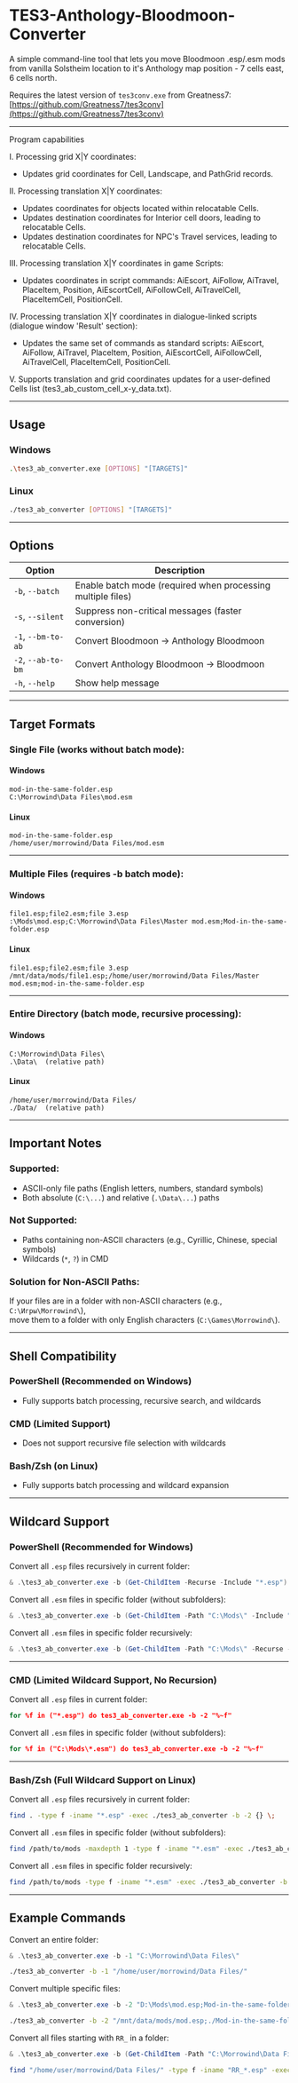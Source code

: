# TES3-Anthology-Bloodmoon-Converter

A simple command-line tool that lets you move Bloodmoon .esp/.esm mods from vanilla Solstheim location to it's Anthology map position - 7 cells east, 6 cells north.

Requires the latest version of `tes3conv.exe` from Greatness7: [https://github.com/Greatness7/tes3conv](https://github.com/Greatness7/tes3conv)

---
 
Program capabilities

I. Processing grid X|Y coordinates:
- Updates grid coordinates for Cell, Landscape, and PathGrid records.

II. Processing translation X|Y coordinates:
- Updates coordinates for objects located within relocatable Cells.
- Updates destination coordinates for Interior cell doors, leading to relocatable Cells.
- Updates destination coordinates for NPC's Travel services, leading to relocatable Cells.

III. Processing translation X|Y coordinates in game Scripts:
- Updates coordinates in script commands: AiEscort, AiFollow, AiTravel, PlaceItem, Position, AiEscortCell, AiFollowCell, AiTravelCell, PlaceItemCell, PositionCell.

IV. Processing translation X|Y coordinates in dialogue-linked scripts (dialogue window 'Result' section):
- Updates the same set of commands as standard scripts: AiEscort, AiFollow, AiTravel, PlaceItem, Position, AiEscortCell, AiFollowCell, AiTravelCell, PlaceItemCell, PositionCell.

V. Supports translation and grid coordinates updates for a user-defined Cells list (tes3_ab_custom_cell_x-y_data.txt).

---

## Usage

### Windows
```bash
.\tes3_ab_converter.exe [OPTIONS] "[TARGETS]"
```

### Linux
```bash
./tes3_ab_converter [OPTIONS] "[TARGETS]"
```

---

## Options

| Option        | Description                                             |
|---------------|---------------------------------------------------------|
| `-b`, `--batch`    | Enable batch mode (required when processing multiple files) |
| `-s`, `--silent`   | Suppress non-critical messages (faster conversion)        |
| `-1`, `--bm-to-ab` | Convert Bloodmoon -> Anthology Bloodmoon                        |
| `-2`, `--ab-to-bm` | Convert Anthology Bloodmoon -> Bloodmoon                        |
| `-h`, `--help`     | Show help message                                  |

---

## Target Formats

### Single File (works without batch mode):

#### Windows
```
mod-in-the-same-folder.esp  
C:\Morrowind\Data Files\mod.esm
```

#### Linux
```
mod-in-the-same-folder.esp  
/home/user/morrowind/Data Files/mod.esm
```

---

### Multiple Files (requires -b batch mode):

#### Windows
```
file1.esp;file2.esm;file 3.esp  
:\Mods\mod.esp;C:\Morrowind\Data Files\Master mod.esm;Mod-in-the-same-folder.esp
```

#### Linux
```
file1.esp;file2.esm;file 3.esp  
/mnt/data/mods/file1.esp;/home/user/morrowind/Data Files/Master mod.esm;mod-in-the-same-folder.esp
```

---

### Entire Directory (batch mode, recursive processing):

#### Windows
```
C:\Morrowind\Data Files\  
.\Data\  (relative path)
```

#### Linux
```
/home/user/morrowind/Data Files/  
./Data/  (relative path)
```

---

## Important Notes

### Supported:
- ASCII-only file paths (English letters, numbers, standard symbols)
- Both absolute (`C:\...`) and relative (`.\Data\...`) paths

### Not Supported:
- Paths containing non-ASCII characters (e.g., Cyrillic, Chinese, special symbols)
- Wildcards (`*`, `?`) in CMD

### Solution for Non-ASCII Paths:
If your files are in a folder with non-ASCII characters (e.g., `C:\Игры\Morrowind\`),  
move them to a folder with only English characters (`C:\Games\Morrowind\`).

---

## Shell Compatibility

### PowerShell (Recommended on Windows)
- Fully supports batch processing, recursive search, and wildcards

### CMD (Limited Support)
- Does not support recursive file selection with wildcards

### Bash/Zsh (on Linux)
- Fully supports batch processing and wildcard expansion

---

## Wildcard Support

### PowerShell (Recommended for Windows)

Convert all `.esp` files recursively in current folder:
```powershell
& .\tes3_ab_converter.exe -b (Get-ChildItem -Recurse -Include "*.esp").FullName
```

Convert all `.esm` files in specific folder (without subfolders):
```powershell
& .\tes3_ab_converter.exe -b (Get-ChildItem -Path "C:\Mods\" -Include "*.esm").FullName
```

Convert all `.esm` files in specific folder recursively:
```powershell
& .\tes3_ab_converter.exe -b (Get-ChildItem -Path "C:\Mods\" -Recurse -Include "*.esm" -File).FullName
```

---

### CMD (Limited Wildcard Support, No Recursion)

Convert all `.esp` files in current folder:
```cmd
for %f in ("*.esp") do tes3_ab_converter.exe -b -2 "%~f"
```

Convert all `.esm` files in specific folder (without subfolders):
```cmd
for %f in ("C:\Mods\*.esm") do tes3_ab_converter.exe -b -2 "%~f"
```

---

### Bash/Zsh (Full Wildcard Support on Linux)

Convert all `.esp` files recursively in current folder:
```bash
find . -type f -iname "*.esp" -exec ./tes3_ab_converter -b -2 {} \;
```

Convert all `.esm` files in specific folder (without subfolders):
```bash
find /path/to/mods -maxdepth 1 -type f -iname "*.esm" -exec ./tes3_ab_converter -b -2 {} \;
```

Convert all `.esm` files in specific folder recursively:
```bash
find /path/to/mods -type f -iname "*.esm" -exec ./tes3_ab_converter -b -2 {} \;
```

---

## Example Commands

Convert an entire folder:
```powershell
& .\tes3_ab_converter.exe -b -1 "C:\Morrowind\Data Files\"
```

```bash
./tes3_ab_converter -b -1 "/home/user/morrowind/Data Files/"
```

Convert multiple specific files:
```powershell
& .\tes3_ab_converter.exe -b -2 "D:\Mods\mod.esp;Mod-in-the-same-folder.esp"
```

```bash
./tes3_ab_converter -b -2 "/mnt/data/mods/mod.esp;./Mod-in-the-same-folder.esp"
```

Convert all files starting with `RR_` in a folder:
```powershell
& .\tes3_ab_converter.exe -b (Get-ChildItem -Path "C:\Morrowind\Data Files\" -Recurse -Include "RR_*.esp").FullName
```

```bash
find "/home/user/morrowind/Data Files/" -type f -iname "RR_*.esp" -exec ./tes3_ab_converter -b -1 "{}" \;
```
